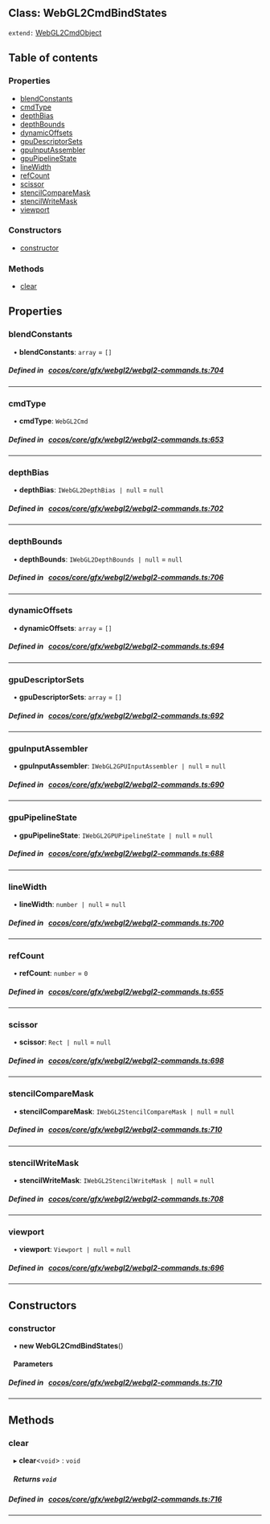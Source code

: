 
## Class: WebGL2CmdBindStates


`extend:`
[WebGL2CmdObject](docs/zh/cocos-core-gfx-webgl2/Class/WebGL2CmdObject.md)










<div class="table-of-content">
<h2>Table of contents</h2>


### Properties

- [ blendConstants](#blendConstants)
- [ cmdType](#cmdType)
- [ depthBias](#depthBias)
- [ depthBounds](#depthBounds)
- [ dynamicOffsets](#dynamicOffsets)
- [ gpuDescriptorSets](#gpuDescriptorSets)
- [ gpuInputAssembler](#gpuInputAssembler)
- [ gpuPipelineState](#gpuPipelineState)
- [ lineWidth](#lineWidth)
- [ refCount](#refCount)
- [ scissor](#scissor)
- [ stencilCompareMask](#stencilCompareMask)
- [ stencilWriteMask](#stencilWriteMask)
- [ viewport](#viewport)

### Constructors

- [ constructor](#constructor)

### Methods

- [ clear](#clear)
</div>

## Properties


### blendConstants
<div style="margin-left: 10px;">




•  **blendConstants**:
`array`  = `[]`
</div>

##### Defined in &nbsp;   [cocos/core/gfx/webgl2/webgl2-commands.ts:704](https://github.com/cocos-creator/engine/blob/c7bf6b8a9/cocos/core/gfx/webgl2/webgl2-commands.ts#L704)&nbsp;


___


### cmdType
<div style="margin-left: 10px;">




•  **cmdType**:
`WebGL2Cmd` 
</div>

##### Defined in &nbsp;   [cocos/core/gfx/webgl2/webgl2-commands.ts:653](https://github.com/cocos-creator/engine/blob/c7bf6b8a9/cocos/core/gfx/webgl2/webgl2-commands.ts#L653)&nbsp;


___


### depthBias
<div style="margin-left: 10px;">




•  **depthBias**:
`IWebGL2DepthBias | null`  = `null`
</div>

##### Defined in &nbsp;   [cocos/core/gfx/webgl2/webgl2-commands.ts:702](https://github.com/cocos-creator/engine/blob/c7bf6b8a9/cocos/core/gfx/webgl2/webgl2-commands.ts#L702)&nbsp;


___


### depthBounds
<div style="margin-left: 10px;">




•  **depthBounds**:
`IWebGL2DepthBounds | null`  = `null`
</div>

##### Defined in &nbsp;   [cocos/core/gfx/webgl2/webgl2-commands.ts:706](https://github.com/cocos-creator/engine/blob/c7bf6b8a9/cocos/core/gfx/webgl2/webgl2-commands.ts#L706)&nbsp;


___


### dynamicOffsets
<div style="margin-left: 10px;">




•  **dynamicOffsets**:
`array`  = `[]`
</div>

##### Defined in &nbsp;   [cocos/core/gfx/webgl2/webgl2-commands.ts:694](https://github.com/cocos-creator/engine/blob/c7bf6b8a9/cocos/core/gfx/webgl2/webgl2-commands.ts#L694)&nbsp;


___


### gpuDescriptorSets
<div style="margin-left: 10px;">




•  **gpuDescriptorSets**:
`array`  = `[]`
</div>

##### Defined in &nbsp;   [cocos/core/gfx/webgl2/webgl2-commands.ts:692](https://github.com/cocos-creator/engine/blob/c7bf6b8a9/cocos/core/gfx/webgl2/webgl2-commands.ts#L692)&nbsp;


___


### gpuInputAssembler
<div style="margin-left: 10px;">




•  **gpuInputAssembler**:
`IWebGL2GPUInputAssembler | null`  = `null`
</div>

##### Defined in &nbsp;   [cocos/core/gfx/webgl2/webgl2-commands.ts:690](https://github.com/cocos-creator/engine/blob/c7bf6b8a9/cocos/core/gfx/webgl2/webgl2-commands.ts#L690)&nbsp;


___


### gpuPipelineState
<div style="margin-left: 10px;">




•  **gpuPipelineState**:
`IWebGL2GPUPipelineState | null`  = `null`
</div>

##### Defined in &nbsp;   [cocos/core/gfx/webgl2/webgl2-commands.ts:688](https://github.com/cocos-creator/engine/blob/c7bf6b8a9/cocos/core/gfx/webgl2/webgl2-commands.ts#L688)&nbsp;


___


### lineWidth
<div style="margin-left: 10px;">




•  **lineWidth**:
`number | null`  = `null`
</div>

##### Defined in &nbsp;   [cocos/core/gfx/webgl2/webgl2-commands.ts:700](https://github.com/cocos-creator/engine/blob/c7bf6b8a9/cocos/core/gfx/webgl2/webgl2-commands.ts#L700)&nbsp;


___


### refCount
<div style="margin-left: 10px;">




•  **refCount**:
`number`  = `0`
</div>

##### Defined in &nbsp;   [cocos/core/gfx/webgl2/webgl2-commands.ts:655](https://github.com/cocos-creator/engine/blob/c7bf6b8a9/cocos/core/gfx/webgl2/webgl2-commands.ts#L655)&nbsp;


___


### scissor
<div style="margin-left: 10px;">




•  **scissor**:
`Rect | null`  = `null`
</div>

##### Defined in &nbsp;   [cocos/core/gfx/webgl2/webgl2-commands.ts:698](https://github.com/cocos-creator/engine/blob/c7bf6b8a9/cocos/core/gfx/webgl2/webgl2-commands.ts#L698)&nbsp;


___


### stencilCompareMask
<div style="margin-left: 10px;">




•  **stencilCompareMask**:
`IWebGL2StencilCompareMask | null`  = `null`
</div>

##### Defined in &nbsp;   [cocos/core/gfx/webgl2/webgl2-commands.ts:710](https://github.com/cocos-creator/engine/blob/c7bf6b8a9/cocos/core/gfx/webgl2/webgl2-commands.ts#L710)&nbsp;


___


### stencilWriteMask
<div style="margin-left: 10px;">




•  **stencilWriteMask**:
`IWebGL2StencilWriteMask | null`  = `null`
</div>

##### Defined in &nbsp;   [cocos/core/gfx/webgl2/webgl2-commands.ts:708](https://github.com/cocos-creator/engine/blob/c7bf6b8a9/cocos/core/gfx/webgl2/webgl2-commands.ts#L708)&nbsp;


___


### viewport
<div style="margin-left: 10px;">




•  **viewport**:
`Viewport | null`  = `null`
</div>

##### Defined in &nbsp;   [cocos/core/gfx/webgl2/webgl2-commands.ts:696](https://github.com/cocos-creator/engine/blob/c7bf6b8a9/cocos/core/gfx/webgl2/webgl2-commands.ts#L696)&nbsp;


___

<!---->
## Constructors


### constructor
<div style="margin-left: 10px;">

• **new WebGL2CmdBindStates**()

#### Parameters
</div>

##### Defined in &nbsp;   [cocos/core/gfx/webgl2/webgl2-commands.ts:710](https://github.com/cocos-creator/engine/blob/c7bf6b8a9/cocos/core/gfx/webgl2/webgl2-commands.ts#L710)&nbsp;


---

<!---->
## Methods

### clear
<div style="margin-left: 10px;">

▸   **clear**<`void`\> : `void`




<!---->
<!--    #### Returns `void` -->
<!---->


##### Returns `void`




</div>

##### Defined in &nbsp;   [cocos/core/gfx/webgl2/webgl2-commands.ts:716](https://github.com/cocos-creator/engine/blob/c7bf6b8a9/cocos/core/gfx/webgl2/webgl2-commands.ts#L716)&nbsp;
___
<!---->



